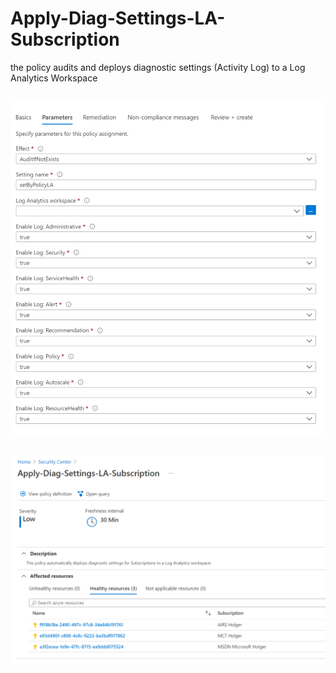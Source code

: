 # Apply-Diag-Settings-LA-Subscription

the policy audits and deploys diagnostic settings (Activity Log) to a Log Analytics Workspace

##

![Parameter](./parameter.png)

##

![Recommendation](./recommendation.png)
